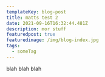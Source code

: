 ```yaml
---
templateKey: blog-post
title: matts test 2
date: 2021-09-16T16:32:44.481Z
description: mor stuff
featuredpost: true
featuredimage: /img/blog-index.jpg
tags:
  - someTag
---
```

blah blah blah